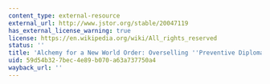 ```yaml
---
content_type: external-resource
external_url: http://www.jstor.org/stable/20047119
has_external_license_warning: true
license: https://en.wikipedia.org/wiki/All_rights_reserved
status: ''
title: 'Alchemy for a New World Order: Overselling ''Preventive Diplomacy'''
uid: 59d54b32-7bec-4e89-b070-a63a737750a4
wayback_url: ''
---
```

